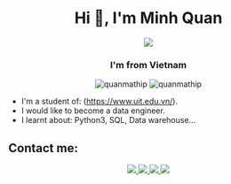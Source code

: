 <h1 align="center">Hi 👋, I'm Minh Quan</h1>
<p align="center"><img src="https://img.icons8.com/color/48/000000/vietnam-circular.png"/></p>
<h3 align="center">I'm from Vietnam </h3>
<p align="center"> <img src="https://komarev.com/ghpvc/?username=quanmathip" alt="quanmathip" /> <img src="https://badges.pufler.dev/repos/quanmathip" alt="quanmathip" /> </p>

- I'm a student of: (https://www.uit.edu.vn/).
- I would like to become a data engineer.
- I learnt about: Python3, SQL, Data warehouse...


## Contact me:
<p align="center">
  <a href="https://www.linkedin.com/in/nguy%E1%BB%85n-qu%C3%A2n-7198b2218/" target="_blank">
    <img src="https://img.icons8.com/fluent/48/000000/linkedin.png"/>
  </a>
  <a href="https://www.facebook.com/nguyenminhquan5599" alt="Facebook">
    <img src="https://img.icons8.com/fluent/48/000000/facebook-new.png" target="_blank" />
  </a> 
  <a href="https://github.com/quanmathip" alt="Github">
    <img src="https://img.icons8.com/fluent/48/000000/github.png"/>
  </a> 
  <a href="mailto:quannguyenminh0128@gmail.com" alt="Email">
    <img src="https://img.icons8.com/fluent/48/000000/mailing.png"/>
  </a>
</p>

